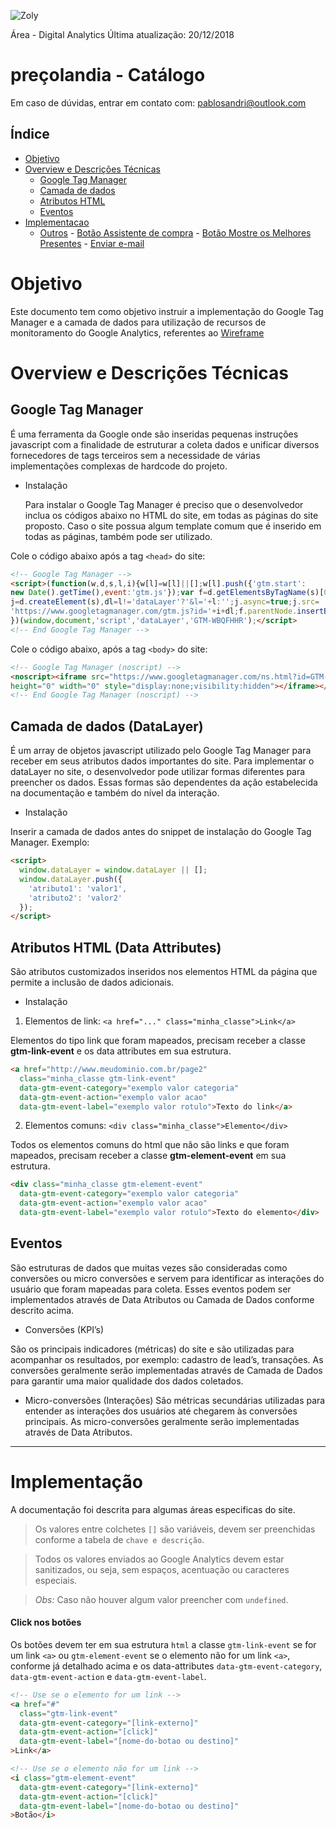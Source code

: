 ![Zoly](http://lucida-brasil.github.io/public/Images/zoly-logo.png)

Área - Digital Analytics
Última atualização: 20/12/2018


# preçolandia - Catálogo

Em caso de dúvidas, entrar em contato com: [pablosandri@outlook.com](mailto:pablosandri@outlook.com)

## Índice
- [Objetivo](#objetivo)
- [Overview e Descrições Técnicas](#overview-e-descrições-técnicas)
    - [Google Tag Manager](#google-tag-manager)
    - [Camada de dados](#camada-de-dados-datalayer)
    - [Atributos HTML](#atributos-html-data-attributes)
    - [Eventos](#eventos)
- [Implementacao](#Implementacao)
     - [Outros](#outros)
            - [Botão Assistente de compra](#click-no-botão-assistente-de-compra)
            - [Botão Mostre os Melhores Presentes](#clique-no-botão-mostre-os-melhores-presentes)
            - [Enviar e-mail](#click-enviar-o-e-mail)

# Objetivo
Este documento tem como objetivo instruir a implementação do Google Tag Manager e a camada de dados para utilização de recursos de monitoramento do Google Analytics, referentes ao [Wireframe](https://app.zeplin.io/projects)

# Overview e Descrições Técnicas

## Google Tag Manager

É uma ferramenta da Google onde são inseridas pequenas instruções javascript com a finalidade de estruturar a coleta dados e unificar diversos fornecedores de tags terceiros sem a necessidade de várias implementações complexas de hardcode do projeto. 

- Instalação

  Para instalar o  Google Tag Manager é preciso que o desenvolvedor inclua os códigos abaixo no HTML do site, em todas as páginas do site proposto. Caso o site possua algum template comum que é inserido em todas as páginas, também pode ser utilizado.

Cole o código abaixo após a tag `<head>` do site:

```html
<!-- Google Tag Manager -->
<script>(function(w,d,s,l,i){w[l]=w[l]||[];w[l].push({'gtm.start':
new Date().getTime(),event:'gtm.js'});var f=d.getElementsByTagName(s)[0],
j=d.createElement(s),dl=l!='dataLayer'?'&l='+l:'';j.async=true;j.src=
'https://www.googletagmanager.com/gtm.js?id='+i+dl;f.parentNode.insertBefore(j,f);
})(window,document,'script','dataLayer','GTM-WBQFHHR');</script>
<!-- End Google Tag Manager -->
```

Cole o código abaixo, após a tag `<body>` do site:

```html
<!-- Google Tag Manager (noscript) -->
<noscript><iframe src="https://www.googletagmanager.com/ns.html?id=GTM-WBQFHHR"
height="0" width="0" style="display:none;visibility:hidden"></iframe></noscript>
<!-- End Google Tag Manager (noscript) -->
```

## Camada de dados (DataLayer)

É um array de objetos javascript utilizado pelo Google Tag Manager para receber em seus atributos dados importantes do site.
Para implementar o dataLayer no site, o desenvolvedor pode utilizar formas diferentes para preencher os dados. Essas formas são dependentes da ação estabelecida na documentação e também do nível da interação. 

- Instalação

Inserir a camada de dados antes do snippet de instalação do Google Tag Manager. Exemplo:
    
```html
<script>
  window.dataLayer = window.dataLayer || [];
  window.dataLayer.push({
    'atributo1': 'valor1',
    'atributo2': 'valor2'
  });
</script>
```

## Atributos HTML (Data Attributes)

São atributos customizados inseridos nos elementos HTML da página que permite a inclusão de dados adicionais.

- Instalação

1. Elementos de link: ```<a href="..." class="minha_classe">Link</a>```

Elementos do tipo link que foram mapeados, precisam receber a classe **gtm-link-event** e os data attributes em sua estrutura.

```html
<a href="http://www.meudominio.com.br/page2"
  class="minha_classe gtm-link-event"
  data-gtm-event-category="exemplo valor categoria"
  data-gtm-event-action="exemplo valor acao"
  data-gtm-event-label="exemplo valor rotulo">Texto do link</a>
```

2. Elementos comuns: ```<div class="minha_classe">Elemento</div>```

Todos os elementos comuns do html que não são links e que foram mapeados, precisam receber a classe **gtm-element-event** em sua estrutura.
    
```html
<div class="minha_classe gtm-element-event" 
  data-gtm-event-category="exemplo valor categoria"
  data-gtm-event-action="exemplo valor acao"
  data-gtm-event-label="exemplo valor rotulo">Texto do elemento</div>
```

## Eventos

São estruturas de dados que muitas vezes são consideradas como conversões ou micro conversões e servem para identificar as interações do usuário que foram mapeadas para coleta. Esses eventos podem ser implementados através de Data Atributos ou Camada de Dados conforme descrito acima.

- Conversões (KPI’s) 

São os principais indicadores (métricas) do site e são utilizadas para acompanhar os resultados, por exemplo: cadastro de lead’s, transações.
As conversões geralmente serão implementadas através de Camada de Dados para garantir uma maior qualidade dos dados coletados.

- Micro-conversões (Interações)
São métricas secundárias utilizadas para entender as interações dos usuários até chegarem às conversões principais.
As micro-conversões geralmente serão implementadas através de Data Atributos.

---

# Implementação

A documentação foi descrita para algumas áreas especificas do site.

> Os valores entre colchetes `[]` são variáveis, devem ser preenchidas conforme a tabela de `chave e descrição`.

> Todos os valores enviados ao Google Analytics devem estar sanitizados, ou seja, sem espaços, acentuação ou caracteres especiais.

> *Obs:* Caso não houver algum valor preencher com `undefined`.

#### Click nos botões

Os botões devem ter em sua estrutura `html` a classe `gtm-link-event` se for um link `<a>` ou `gtm-element-event` se o elemento não for um link `<a>`, conforme já detalhado acima e os data-attributes `data-gtm-event-category`, `data-gtm-event-action` e `data-gtm-event-label`. 

```html
<!-- Use se o elemento for um link -->
<a href="#"
  class="gtm-link-event" 
  data-gtm-event-category="[link-externo]"
  data-gtm-event-action="[click]"
  data-gtm-event-label="[nome-do-botao ou destino]"
>Link</a>

<!-- Use se o elemento não for um link -->
<i class="gtm-element-event" 
  data-gtm-event-category="[link-externo]"
  data-gtm-event-action="[click]"
  data-gtm-event-label="[nome-do-botao ou destino]"
>Botão</i>
```
